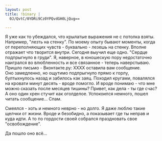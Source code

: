 ```yaml
--- 
layout: post
title: !binary |
  0J/QvtC/0YDRi9Cz0YPQvdGH0LjQug==

---
```

Я уже как то убеждался, что крылатые выражения не с потолка взяты. Например, "лезть на стенку". По моему опыту бывают моменты, когда от переполняющих чувств - буквально - лезешь на стенку. Вполне отражает что творится внутри. Сегодня выучил еще одно. "Сердце подпрыгнуло в груди". Я, наверное, в юношескую пору недостаточно наигрался во влюбленность и все связанное - теперь наверстываю. 
Пришло письмо - Вконтакте.ру: ХХХХ оставила вам сообщение.     
Оно замедленно, но ощутимо подпрыгнуло прямо к горлу, бултыхнулось назад и забилось как заяц. Походил кругами, повалялся на кровати минут десять - вроде помогло. И вроде понимаю - что мне можно сказать после месяцев тишины? Привет, как дела - ты где счас? А оно один хрен стучит как оголделое. Успокоился немного, пошел читать сообщение... Спам.

Смеялся - хоть и немного неврно - но долго. Я даже люблю такие щелчки от жизни. Вроде и безобидно, а показывает где ты неправ и куда идти. А то по гордости своей собрался праздновать свое "освобождение". 

Да пошло оно всё...
